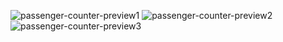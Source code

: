 ![passenger-counter-preview1](https://github.com/user-attachments/assets/7e11a0a2-996b-4ff2-aad6-9d50515f8b34)
![passenger-counter-preview2](https://github.com/user-attachments/assets/08ad2cda-eea9-480a-95d4-dbd8a3976c6a)
![passenger-counter-preview3](https://github.com/user-attachments/assets/5e7ad6ed-8ded-4a08-9c09-8086eb79d070)
